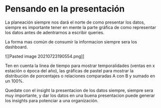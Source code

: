 # Pensando en la presentación

La planeación siempre nos dará el norte de como presentar los datos, siempre es importante tener en mente la parte gráfica de como representar los datos antes de adentrarnos a escribir queries.

La forma mas común de consumir la informacion siempre sera los dashboard.

![[Pasted image 20210723190554.png]]

Ten en cuenta la linea de tiempo para mostrar temporalidades (ventas en x estación o época del año), las gráficas de pastel para mostrar la distribución de porcentajes o relaciones comparadas A con B y sumado en un 100%.

Quedate con el insight la presentacion de los datos siempre, siempre sera muy importante, y dar los datos en una buena presentacion puede generar los insights para potenciar a una organización.